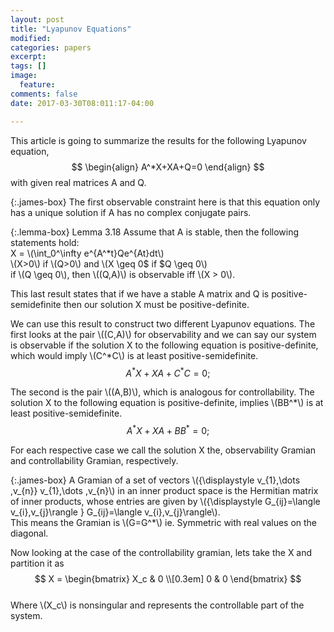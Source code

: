 ```yaml
---
layout: post
title: "Lyapunov Equations"
modified:
categories: papers
excerpt:
tags: []
image:
  feature:
comments: false
date: 2017-03-30T08:011:17-04:00

---
```


This article is going to summarize the results for the following Lyapunov equation,
$$
\begin{align}
  A^*X+XA+Q=0
\end{align}
$$
with given real matrices A and Q.

{:.james-box}
The first observable constraint here is that this equation only has a unique solution if A has no complex conjugate pairs.

{:.lemma-box}
Lemma 3.18 Assume that A is stable, then the following statements hold:  
X = \\(\int_0^\infty e^{A^*t}Qe^{At}dt\\)  
\\(X>0\\) if \\(Q>0\\) and \\(X \geq 0$ if $Q \geq 0\\)  
if \\(Q \geq 0\\), then \\((Q,A)\\) is observable iff \\(X > 0\\).

This last result states that if we have a stable A matrix and Q is positive-semidefinite then our solution X must be positive-definite.

We can use this result to construct two different Lyapunov equations.
The first looks at the pair \\((C,A)\\) for observability and we can say our system is observable if the solution X to the following equation is positive-definite, which would imply \\(C^*C\\) is at least positive-semidefinite.
$$
A^*X + XA + C^*C = 0;
$$

The second is the pair \\((A,B)\\), which is analogous for controllability. The solution X to the following equation is positive-definite, implies \\(BB^*\\) is at least positive-semidefinite.
$$
A^*X + XA + BB^* = 0;
$$

For each respective case we call the solution X the, observability Gramian and controllability Gramian, respectively.

{:.james-box}
A Gramian of a set of vectors \\({\displaystyle v_{1},\dots ,v_{n}} v_{1},\dots ,v_{n}\\) in an inner product space is the Hermitian matrix of inner products, whose entries are given by \\({\displaystyle G_{ij}=\langle v_{i},v_{j}\rangle } G_{ij}=\langle v_{i},v_{j}\rangle\\).  
This means the Gramian is \\(G=G^*\\) ie. Symmetric with real values on the diagonal.

Now looking at the case of the controllability gramian, lets take the X and partition it as
$$
X = \begin{bmatrix}
       X_c & 0 \\[0.3em]
       0 & 0      
     \end{bmatrix}
$$  
Where \\(X_c\\) is nonsingular and represents the controllable part of the system.
